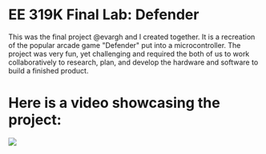 # EE 319K Final Lab: Defender
This was the final project @evargh and I created together. It is a recreation of the popular arcade game "Defender" put into a microcontroller.
The project was very fun, yet challenging and required the both of us to work collaboratively to research, plan, and develop the hardware and software
to build a finished product.

# Here is a video showcasing the project:

[![](https://yt-embed.herokuapp.com/embed?v=fDDiu07ZUBU)](https://www.youtube.com/watch?v=fDDiu07ZUBU "")
